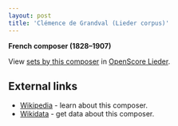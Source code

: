 ```yaml
---
layout: post
title: 'Clémence de Grandval (Lieder corpus)'
---
```


__French composer (1828–1907)__

View [sets by this composer] in [OpenScore Lieder].

[sets by this composer]: https://musescore.com/openscore-lieder-corpus/sets?order=title&text=Grandval,+Clémence
[OpenScore Lieder]: https://musescore.com/openscore-lieder-corpus

## External links

- [Wikipedia] - learn about this composer.
- [Wikidata] - get data about this composer.

[Wikipedia]: https://en.wikipedia.org/wiki/Clémence_de_Grandval
[Wikidata]: https://www.wikidata.org/wiki/Q2980557
